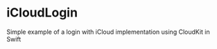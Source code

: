 iCloudLogin
===========

Simple example of a login with iCloud implementation using CloudKit in Swift
